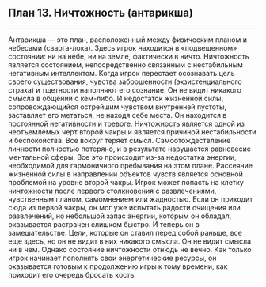 ## План 13. Ничтожность (антарикша) 


---
Антарикша — это план, расположенный между физическим планом и небесами (сварга-лока). Здесь игрок находится в «подвешенном» состоянии: ни на небе, ни на земле, фактически в ничто. Ничтожность является состоянием, непосредственно связанным с нестабильным негативным интеллектом. Когда игрок перестает осознавать цель своего существования, чувства заброшенности (экзистенциального страха) и тщетности наполняют его сознание. Он не видит никакого смысла в общении с кем-либо. И недостаток жизненной силы, сопровождающийся острейшим чувством внутренней пустоты, заставляет его метаться, не находя себе места. Он находится в постоянной негативности и тревоге. Ничтожность является одной из неотъемлемых черт второй чакры и является причиной нестабильности и беспокойства. Все вокруг теряет смысл. Самоотождествление личности полностью потеряно, и в результате нарушается равновесие ментальной сферы. Все это происходит из-за недостатка энергии, необходимой для гармоничного пребывания на этом плане. Рассеяние жизненной силы в направлении объектов чувств является основной проблемой на уровне второй чакры. Игрок может попасть на клетку ничтожности после первого столкновения с развлечениями, чувственным планом, самомнением или жадностью. Если он приходит сюда из первой чакры, он мог уже испытать радости очищения или развлечений, но небольшой запас энергии, которым он обладал, оказывается растрачен слишком быстро. И теперь он в замешательстве. Цели, которые он ставил перед собой раньше, все еще здесь, но он не видит в них никакого смысла. Он не видит смысла ни в чем. Однако состояние ничтожности отнюдь не вечно. Как только игрок начинает пополнять свои энергетические ресурсы, он оказывается готовым к продолжению игры к тому времени, как приходит его очередь бросать кость.
